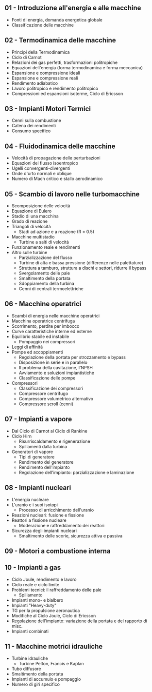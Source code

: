## 01 - Introduzione all'energia e alle macchine
- Fonti di energia, domanda energetica globale
- Classificazione delle macchine

## 02 - Termodinamica delle macchine
- Principi della Termodinamica
- Ciclo di Carnot
- Relazioni dei gas perfetti, trasformazioni politropiche
- Equazioni dell'energia (forma termodinamica e forma meccanica)
- Espansione e compressione ideali
- Espansione e compressione reali
- Rendimento adiabatico
- Lavoro politropico e rendimento politropico
- Compressioni ed espansioni isoterme, Ciclo di Ericsson

## 03 - Impianti Motori Termici
- Cenni sulla combustione
- Catena dei rendimenti
- Consumo specifico

## 04 - Fluidodinamica delle macchine
- Velocità di propagazione delle perturbazioni
- Equazioni del flusso isoentropico
- Ugelli convergenti-divergenti
- Onde d'urto normali e oblique
- Numero di Mach critico e stallo aerodinamico

## 05 - Scambio di lavoro nelle turbomacchine
- Scomposizione delle velocità
- Equazione di Eulero
- Stadio di una macchina
- Grado di reazione
- Triangoli di velocità
  - Stadi ad azione e a reazione (R = 0.5)
- Macchine multistadio
  - Turbine a salti di velocità
- Funzionamento reale e rendimenti
- Altro sulle turbine
  - Parzializzazione del flusso
  - Turbine di alta e bassa pressione (differenze nelle palettature)
  - Struttura a tamburo, struttura a dischi e settori, ridurre il bypass
  - Svergolamento delle pale
  - Smaltimento della portata
  - Sdoppiamento della turbina
  - Cenni di centrali termoelettriche

## 06 - Macchine operatrici
- Scambi di energia nelle macchine operatrici
- Macchina operatrice centrifuga
- Scorrimento, perdite per imbocco
- Curve caratteristiche interne ed esterne
- Equilibrio stabile ed instabile
  - Pompaggio nei compressori
- Leggi di affinità
- Pompe ed accoppiamenti
  - Regolazione della portata per strozzamento e bypass
  - Disposizione in serie e in parallelo
  - Il problema della cavitazione, l'NPSH
  - Avviamento e soluzioni impiantistiche
  - Classificazione delle pompe
- Compressori
  - Classificazione dei compressori
  - Compressore centrifugo
  - Compressore volumetrico alternativo
  - Compressore scroll (cenni)

## 07 - Impianti a vapore
- Dal Ciclo di Carnot al Ciclo di Rankine
- Ciclo Hirn
  - Risurriscaldamento e rigenerazione
  - Spillamenti dalla turbina
- Generatori di vapore
  - Tipi di generatore
  - Rendimento del generatore
  - Rendimento dell'impianto
  - Regolazione dell'impianto: parzializzazione e laminazione

## 08 - Impianti nucleari
- L'energia nucleare
- L'uranio e i suoi isotopi
  - Processo di arricchimento dell'uranio
- Reazioni nucleari: fusione e fissione
- Reattori a fissione nucleare
  - Moderazione e raffreddamento dei reattori
- Sicurezza degli impianti nucleari
  - Smaltimento delle scorie, sicurezza attiva e passiva

## 09 - Motori a combustione interna

## 10 - Impianti a gas
- Ciclo Joule, rendimento e lavoro
- Ciclo reale e ciclo limite
- Problemi tecnici: il raffreddamento delle pale
  - Spillamento
- Impianti mono- e bialbero
- Impianti "Heavy-duty"
- TG per la propulsione aeronautica
- Modifiche al Ciclo Joule, Ciclo di Ericsson
- Regolazione dell'impianto: variazione della portata e del rapporto di misc.
- Impianti combinati

## 11 - Macchine motrici idrauliche
- Turbine idrauliche
  - Turbine Pelton, Francis e Kaplan
- Tubo diffusore
- Smaltimento della portata
- Impianti di accumulo e pompaggio
- Numero di giri specifico
